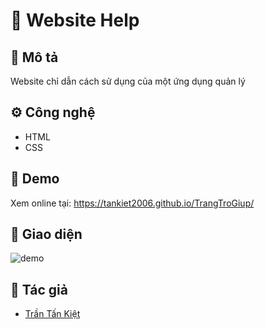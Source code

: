 # 🌻 Website Help

## 📝 Mô tả
Website chỉ dẫn cách sử dụng của một ứng dụng quản lý 

## ⚙️ Công nghệ
- HTML
- CSS

## 🚀 Demo
Xem online tại: https://tankiet2006.github.io/TrangTroGiup/

## 📸 Giao diện
![demo](trangtrogiupgit.png)

## 🙋 Tác giả
- [Trần Tấn Kiệt](https://github.com/tankiet2006)
